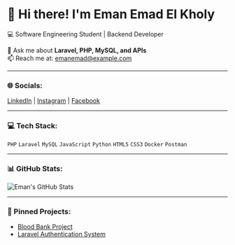 # 👋 Hi there! I'm Eman Emad El Kholy  

💻 Software Engineering Student | Backend Developer  

💬 Ask me about **Laravel, PHP, MySQL, and APIs**  
📫 Reach me at: emanemad@example.com  

---

### 🌐 Socials:
[LinkedIn](https://www.linkedin.com/in/eman-emad/) | [Instagram](https://www.instagram.com/emanemad.elkoly/) | [Facebook](https://www.facebook.com/emanemad.elkoly)

---

### 💻 Tech Stack:
`PHP` `Laravel` `MySQL` `JavaScript` `Python` `HTML5` `CSS3` `Docker` `Postman`

---

### 📊 GitHub Stats:
![Eman's GitHub Stats](https://github-readme-stats.vercel.app/api?username=emanemadelkholy&show_icons=true&theme=radical)

---

### 📌 Pinned Projects:
- [Blood Bank Project](https://github.com/emanemadelkholy/blood-bank)  
- [Laravel Authentication System](https://github.com/emanemadelkholy/laravel-auth)  
